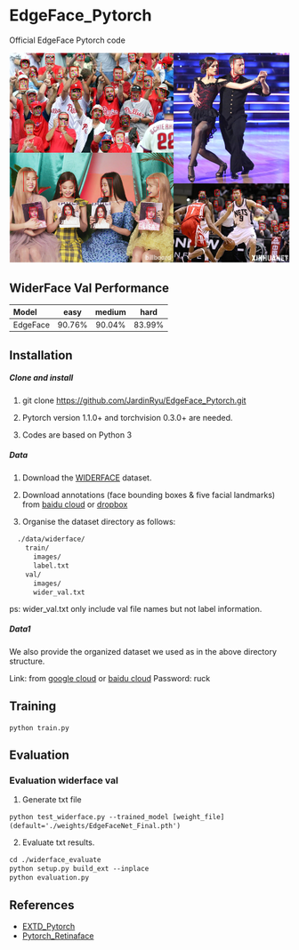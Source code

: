 # EdgeFace_Pytorch
Official EdgeFace Pytorch code
<p align="center"><img src="data/result.png" width=\linewidth\></p>

## WiderFace Val Performance
| Model | easy | medium | hard |
|:-|:-:|:-:|:-:|
| EdgeFace | 90.76% | 90.04% | 83.99% |


## Installation
##### Clone and install
1. git clone https://github.com/JardinRyu/EdgeFace_Pytorch.git

2. Pytorch version 1.1.0+ and torchvision 0.3.0+ are needed.

3. Codes are based on Python 3

##### Data
1. Download the [WIDERFACE](http://shuoyang1213.me/WIDERFACE/WiderFace_Results.html) dataset.

2. Download annotations (face bounding boxes & five facial landmarks) from [baidu cloud](https://pan.baidu.com/s/1Laby0EctfuJGgGMgRRgykA) or [dropbox](https://www.dropbox.com/s/7j70r3eeepe4r2g/retinaface_gt_v1.1.zip?dl=0)

3. Organise the dataset directory as follows:

```Shell
  ./data/widerface/
    train/
      images/
      label.txt
    val/
      images/
      wider_val.txt
```
ps: wider_val.txt only include val file names but not label information.

##### Data1
We also provide the organized dataset we used as in the above directory structure.

Link: from [google cloud](https://drive.google.com/open?id=11UGV3nbVv1x9IC--_tK3Uxf7hA6rlbsS) or [baidu cloud](https://pan.baidu.com/s/1jIp9t30oYivrAvrgUgIoLQ) Password: ruck

## Training

```Shell
python train.py
```

## Evaluation
### Evaluation widerface val
1. Generate txt file
```Shell
python test_widerface.py --trained_model [weight_file] (default='./weights/EdgeFaceNet_Final.pth')
```
2. Evaluate txt results.
```Shell
cd ./widerface_evaluate
python setup.py build_ext --inplace
python evaluation.py
```

## References
- [EXTD_Pytorch](https://github.com/clovaai/EXTD_Pytorch)
- [Pytorch_Retinaface](https://github.com/biubug6/Pytorch_Retinaface)

